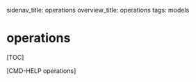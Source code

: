 sidenav_title: operations
overview_title: operations
tags: models

# operations

[TOC]

[CMD-HELP operations]
